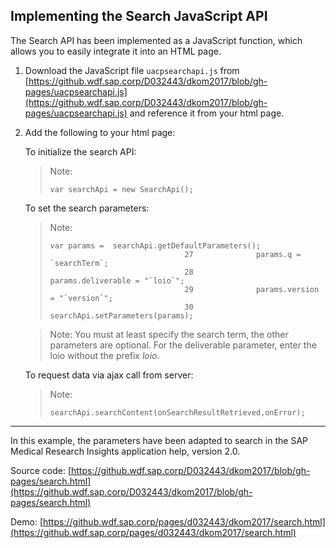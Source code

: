 ## Implementing the Search JavaScript API

The Search API has been implemented as a JavaScript function, which allows you to easily integrate it into an HTML page.

1.  Download the JavaScript file `uacpsearchapi.js` from [https://github.wdf.sap.corp/D032443/dkom2017/blob/gh-pages/uacpsearchapi.js](https://github.wdf.sap.corp/D032443/dkom2017/blob/gh-pages/uacpsearchapi.js) and reference it from your html page.

2.  Add the following to your html page:

    To initialize the search API:

    > Note:
    > ```
    > var searchApi = new SearchApi();
    > ```
    > 
    > 

    To set the search parameters:

    > Note:
    > ```
    > var params =  searchApi.getDefaultParameters(); 
    > 								27 				params.q = `searchTerm`; 
    > 								28 				params.deliverable = "`loio`"; 
    > 								29 				params.version = "`version`"; 
    > 								30 				searchApi.setParameters(params);
    > ```
    > 
    > 

    > Note:
    > You must at least specify the search term, the other parameters are optional. For the deliverable parameter, enter the loio without the prefix *loio*.
    > 
    > 

    To request data via ajax call from server:

    > Note:
    > ```
    > searchApi.searchContent(onSearchResultRetrieved,onError);
    > ```
    > 
    > 


***

In this example, the parameters have been adapted to search in the SAP Medical Research Insights application help, version 2.0.

Source code: [https://github.wdf.sap.corp/D032443/dkom2017/blob/gh-pages/search.html](https://github.wdf.sap.corp/D032443/dkom2017/blob/gh-pages/search.html)

Demo: [https://github.wdf.sap.corp/pages/d032443/dkom2017/search.html](https://github.wdf.sap.corp/pages/d032443/dkom2017/search.html)

